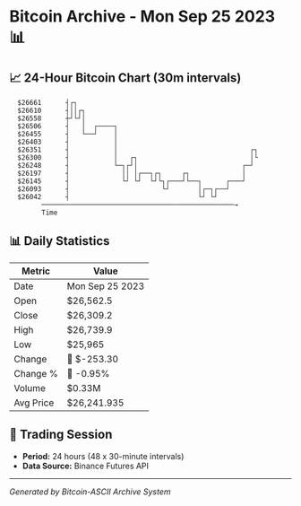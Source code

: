 # Bitcoin Archive - Mon Sep 25 2023 📊

## 📈 24-Hour Bitcoin Chart (30m intervals)

```
  $26661      ┤┌┐                                              
  $26610      ┤││┌┐                                            
  $26558      ┼┘└┘│                                            
  $26506      ┤   │  ┌────┐                                    
  $26455      ┤   └──┘    │                                    
  $26403      ┤           │                                    
  $26351      ┤           │                                 ┌┐ 
  $26300      ┤           │   ┌┐                            │└ 
  $26248      ┤           └─┐┌┘│                          ┌─┘  
  $26197      ┤             ││ │┌──┐┌┐     ┌┐             │    
  $26145      ┤             └┘ └┘  └┘└┐┌───┘└──┐      ┌───┘    
  $26093      ┤                       └┘       │┌─┐┌──┘        
  $26042      ┤                                └┘ └┘           
        ────────────────────────────────────────────────→
        Time
```

## 📊 Daily Statistics

| Metric | Value |
|--------|-------|
| Date | Mon Sep 25 2023 |
| Open | $26,562.5 |
| Close | $26,309.2 |
| High | $26,739.9 |
| Low | $25,965 |
| Change | 🔴 $-253.30 |
| Change % | 🔴 -0.95% |
| Volume | $0.33M |
| Avg Price | $26,241.935 |

## 📅 Trading Session

- **Period:** 24 hours (48 x 30-minute intervals)
- **Data Source:** Binance Futures API

---
*Generated by Bitcoin-ASCII Archive System*
